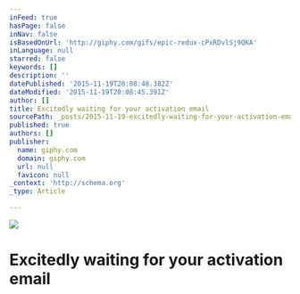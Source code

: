 ```yaml
---
inFeed: true
hasPage: false
inNav: false
isBasedOnUrl: 'http://giphy.com/gifs/epic-redux-cPxRDvlSj9QKA'
inLanguage: null
starred: false
keywords: []
description: ''
datePublished: '2015-11-19T20:08:48.382Z'
dateModified: '2015-11-19T20:08:45.391Z'
author: []
title: Excitedly waiting for your activation email
sourcePath: _posts/2015-11-19-excitedly-waiting-for-your-activation-email.md
published: true
authors: []
publisher:
  name: giphy.com
  domain: giphy.com
  url: null
  favicon: null
_context: 'http://schema.org'
_type: Article

---
```

![](https://media.giphy.com/media/cPxRDvlSj9QKA/giphy.gif)

# 

# Excitedly waiting for your activation email